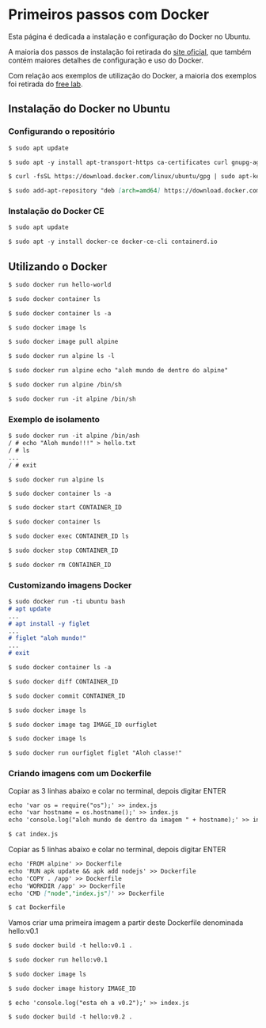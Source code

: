 # Primeiros passos com Docker 

Esta página é dedicada a instalação e configuração do Docker no Ubuntu.

A maioria dos passos de instalação foi retirada do [site oficial](https://docs.docker.com/), que também contém maiores detalhes de configuração e uso do Docker.

Com relação aos exemplos de utilização do Docker, a maioria dos exemplos foi retirada do [free lab](https://training.play-with-docker.com).

## Instalação do Docker no Ubuntu

### Configurando o repositório

```markdown
$ sudo apt update
```

```markdown
$ sudo apt -y install apt-transport-https ca-certificates curl gnupg-agent software-properties-common
```

```markdown
$ curl -fsSL https://download.docker.com/linux/ubuntu/gpg | sudo apt-key add -
```

```markdown
$ sudo add-apt-repository "deb [arch=amd64] https://download.docker.com/linux/ubuntu $(lsb_release -cs) stable"
```

### Instalação do Docker CE

```markdown
$ sudo apt update
```

```markdown
$ sudo apt -y install docker-ce docker-ce-cli containerd.io
```

## Utilizando o Docker

```markdown
$ sudo docker run hello-world
```

```markdown
$ sudo docker container ls
```

```markdown
$ sudo docker container ls -a
```

```markdown
$ sudo docker image ls
```

```markdown
$ sudo docker image pull alpine
```

```markdown
$ sudo docker run alpine ls -l
```

```markdown
$ sudo docker run alpine echo "aloh mundo de dentro do alpine"
```

```markdown
$ sudo docker run alpine /bin/sh
```

```markdown
$ sudo docker run -it alpine /bin/sh
```

### Exemplo de isolamento

```markdown
$ sudo docker run -it alpine /bin/ash
/ # echo "Aloh mundo!!!" > hello.txt
/ # ls
...
/ # exit
```
```markdow
$ sudo docker run alpine ls
```

```markdown
$ sudo docker container ls -a
```

```markdown
$ sudo docker start CONTAINER_ID
```

```markdown
$ sudo docker container ls
```

```markdown
$ sudo docker exec CONTAINER_ID ls
```

```markdown
$ sudo docker stop CONTAINER_ID
```

```markdown
$ sudo docker rm CONTAINER_ID
```

### Customizando imagens Docker

```markdown
$ sudo docker run -ti ubuntu bash
# apt update
...
# apt install -y figlet
...
# figlet "aloh mundo!"
...
# exit
```

```markdown
$ sudo docker container ls -a
```

```markdown
$ sudo docker diff CONTAINER_ID
```

```markdown
$ sudo docker commit CONTAINER_ID
```

```markdown
$ sudo docker image ls
```

```markdown
$ sudo docker image tag IMAGE_ID ourfiglet
```

```markdown
$ sudo docker image ls
```

```markdown
$ sudo docker run ourfiglet figlet "Aloh classe!"
```

### Criando imagens com um Dockerfile

Copiar as 3 linhas abaixo e colar no terminal, depois digitar ENTER
```markdown
echo 'var os = require("os");' >> index.js
echo 'var hostname = os.hostname();' >> index.js
echo 'console.log("aloh mundo de dentro da imagem " + hostname);' >> index.js
```

```markdown
$ cat index.js
```

Copiar as 5 linhas abaixo e colar no terminal, depois digitar ENTER
```markdown
echo 'FROM alpine' >> Dockerfile
echo 'RUN apk update && apk add nodejs' >> Dockerfile
echo 'COPY . /app' >> Dockerfile
echo 'WORKDIR /app' >> Dockerfile
echo 'CMD ["node","index.js"]' >> Dockerfile
```

```markdown
$ cat Dockerfile
```

Vamos criar uma primeira imagem a partir deste Dockerfile denominada hello:v0.1
```markdown
$ sudo docker build -t hello:v0.1 .
```

```markdown
$ sudo docker run hello:v0.1
```

```markdown
$ sudo docker image ls
```

```markdown
$ sudo docker image history IMAGE_ID
```

```markdow
$ echo 'console.log("esta eh a v0.2");' >> index.js
```

```markdown
$ sudo docker build -t hello:v0.2 .
```
